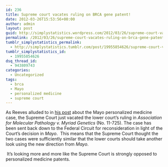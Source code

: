 ```yaml
---
id: 236
title: Supreme court vacates ruling on BRCA gene patent!
date: 2012-03-26T15:53:56+00:00
author: admin
layout: post
guid: http://simplystatistics.wordpress.com/2012/03/26/supreme-court-vacates-ruling-on-brca-gene-patent
permalink: /2012/03/26/supreme-court-vacates-ruling-on-brca-gene-patent/
tumblr_simplystatistics_permalink:
  - http://simplystatistics.tumblr.com/post/19955854626/supreme-court-vacates-ruling-on-brca-gene-patent
tumblr_simplystatistics_id:
  - 19955854626
dsq_thread_id:
  - 943809743
categories:
  - Uncategorized
tags:
  - brca
  - Mayo
  - personalized medicine
  - supreme court
---
```

<span>As Reeves alluded to in <a href="http://simplystatistics.tumblr.com/post/19646774024/laws-of-nature-and-the-law-of-patents-supreme-court" target="_blank">his post</a> about the Mayo personalized medicine case, the Supreme Court just vacated the lower court&#8217;s ruling in </span>_Association for Molecular Pathology v. Myriad Genetics_<span> (No. 11-725). The case has been sent back down to the Federal Circuit for reconsideration in light of the Court&#8217;s decision in </span>_Mayo_<span>.  This means that the Supreme Court thought the two cases were sufficiently similar that the lower courts should take another look using the new direction from </span>_Mayo_<span>.</span>

<span> It&#8217;s looking more and more like the Supreme Court is strongly opposed to personalized medicine patents. </span>